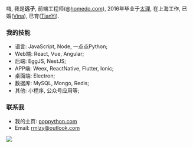 嗨, 我是**远子**, 前端工程师(@[homedo.com](https://www.homedo.com/)), 2016年毕业于[太理](http://www2017.tyut.edu.cn/), 在上海工作, 已婚([Vina](https://www.poppython.com/about-vina.html)), 已育([TianYi](https://www.poppython.com/about-tian.html)).

### 我的技能
- 语言: JavaScript, Node, 一点点Python;
- Web端: React, Vue, Angular;
- 后端: EggJS, NestJS;
- APP端: Weex, ReactNative, Flutter, Ionic;
- 桌面端: Electron;
- 数据库: MySQL, Mongo, Redis;
- 其他: 小程序, 公众号应用等;

### 联系我
- 我的主页: [poppython.com](https://poppython.com/)
- Email: <a href="mailto:rmlzy@outlook.com">rmlzy@outlook.com</a>

![](https://visitor-badge.glitch.me/badge?page_id=rmlzy.rmlzy)
